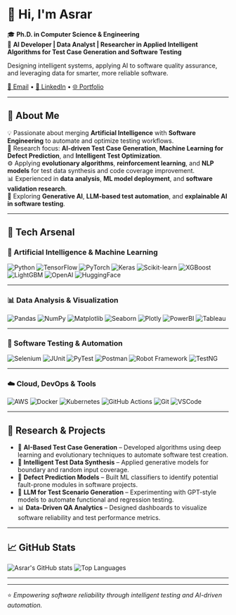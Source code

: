 # 👋 Hi, I'm Asrar 

🎓 **Ph.D. in Computer Science & Engineering**  
🤖 **AI Developer | Data Analyst | Researcher in Applied Intelligent Algorithms for Test Case Generation and Software Testing**

Designing intelligent systems, applying AI to software quality assurance, and leveraging data for smarter, more reliable software.

[📧 Email](mailto:asrar.a.qassem@gmail.com) • [🔗 LinkedIn]() • [🌐 Portfolio]()

---

## 🧠 About Me
💡 Passionate about merging **Artificial Intelligence** with **Software Engineering** to automate and optimize testing workflows.  
🧩 Research focus: **AI-driven Test Case Generation**, **Machine Learning for Defect Prediction**, and **Intelligent Test Optimization**.  
⚙️ Applying **evolutionary algorithms**, **reinforcement learning**, and **NLP models** for test data synthesis and code coverage improvement.  
📊 Experienced in **data analysis**, **ML model deployment**, and **software validation research**.  
🚀 Exploring **Generative AI**, **LLM-based test automation**, and **explainable AI in software testing**.

---

## 🧰 Tech Arsenal

### 🧠 Artificial Intelligence & Machine Learning  
![Python](https://img.shields.io/badge/Code-Python-blue?style=flat-square)
![TensorFlow](https://img.shields.io/badge/Framework-TensorFlow-orange?style=flat-square)
![PyTorch](https://img.shields.io/badge/Framework-PyTorch-red?style=flat-square)
![Keras](https://img.shields.io/badge/Framework-Keras-D00000?style=flat-square)
![Scikit-learn](https://img.shields.io/badge/Library-Scikit--learn-yellow?style=flat-square)
![XGBoost](https://img.shields.io/badge/Library-XGBoost-brightgreen?style=flat-square)
![LightGBM](https://img.shields.io/badge/Library-LightGBM-lightgreen?style=flat-square)
![OpenAI](https://img.shields.io/badge/API-OpenAI-black?style=flat-square)
![HuggingFace](https://img.shields.io/badge/NLP-HuggingFace-ffcc00?style=flat-square)

---

### 📊 Data Analysis & Visualization  
![Pandas](https://img.shields.io/badge/Library-Pandas-green?style=flat-square)
![NumPy](https://img.shields.io/badge/Library-NumPy-blue?style=flat-square)
![Matplotlib](https://img.shields.io/badge/Library-Matplotlib-orange?style=flat-square)
![Seaborn](https://img.shields.io/badge/Library-Seaborn-cyan?style=flat-square)
![Plotly](https://img.shields.io/badge/Library-Plotly-blueviolet?style=flat-square)
![PowerBI](https://img.shields.io/badge/Tool-PowerBI-yellow?style=flat-square)
![Tableau](https://img.shields.io/badge/Tool-Tableau-blue?style=flat-square)

---

### 🧪 Software Testing & Automation  
![Selenium](https://img.shields.io/badge/Testing-Selenium-lightgrey?style=flat-square)
![JUnit](https://img.shields.io/badge/Testing-JUnit-green?style=flat-square)
![PyTest](https://img.shields.io/badge/Testing-PyTest-blue?style=flat-square)
![Postman](https://img.shields.io/badge/API-Postman-orange?style=flat-square)
![Robot Framework](https://img.shields.io/badge/Framework-RobotFramework-red?style=flat-square)
![TestNG](https://img.shields.io/badge/Testing-TestNG-brightgreen?style=flat-square)

---

### ☁️ Cloud, DevOps & Tools  
![AWS](https://img.shields.io/badge/Cloud-AWS-orange?style=flat-square)
![Docker](https://img.shields.io/badge/DevOps-Docker-blue?style=flat-square)
![Kubernetes](https://img.shields.io/badge/Container-Kubernetes-326ce5?style=flat-square)
![GitHub Actions](https://img.shields.io/badge/CI/CD-GitHub_Actions-black?style=flat-square)
![Git](https://img.shields.io/badge/Version-Git-lightgrey?style=flat-square)
![VSCode](https://img.shields.io/badge/IDE-VSCode-007ACC?style=flat-square)


---

## 🧩 Research & Projects
- 🤖 **AI-Based Test Case Generation** – Developed algorithms using deep learning and evolutionary techniques to automate software test creation.  
- 🧠 **Intelligent Test Data Synthesis** – Applied generative models for boundary and random input coverage.  
- 🧮 **Defect Prediction Models** – Built ML classifiers to identify potential fault-prone modules in software projects.  
- 🧰 **LLM for Test Scenario Generation** – Experimenting with GPT-style models to automate functional and regression testing.  
- 📊 **Data-Driven QA Analytics** – Designed dashboards to visualize software reliability and test performance metrics.

---

## 📈 GitHub Stats
![Asrar's GitHub stats](https://github-readme-stats.vercel.app/api?username=AsrarQassem&show_icons=true&theme=tokyonight)
![Top Languages](https://github-readme-stats.vercel.app/api/top-langs/?username=AsrarQassem&layout=compact&theme=tokyonight)

---

<!--

## 📫 Connect With Me
[![LinkedIn](https://img.shields.io/badge/LinkedIn-Connect-blue?style=flat-square&logo=linkedin)](https://linkedin.com/in/yourprofile)
[![Google Scholar](https://img.shields.io/badge/Google_Scholar-View-blue?style=flat-square&logo=googlescholar)](https://scholar.google.com/citations?user=YourID)
[![Portfolio](https://img.shields.io/badge/Portfolio-Visit-green?style=flat-square&logo=googlechrome)](https://yourwebsite.com)

-->
---

⭐ *Empowering software reliability through intelligent testing and AI-driven automation.*
